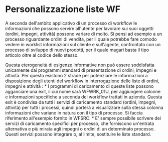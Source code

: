 # Personalizzazione liste WF

A seconda dell'ambito applicativo di un processo di workflow le informazioni che possono servire all'utente per lavorare sui suoi oggetti (ordini, impegni, attività) possono variare di molto.
Si pensi ad esempio a un processo riguardante ordini di vendita, per il quale potrebbe fare comodo vedere in worklist informazioni sul cliente e sull'agente, confrontato con un processo di sviluppo di nuovi prodotti, per il quale magari basta il tipo articolo oltre al codice dello stesso.

Questa eterogeneità di esigenze informative non può essere soddisfatta unicamente dai programmi standard di presentazione di ordini, impegni e attività.
Per questo esistono 2 strade per potenziare le informazioni a disposizione degli utenti del workflow in interrogazione delle liste di ordini, impegni e attività : 
 \* I programmi di caricamento di queste liste possono agganciare una exit, il cui nome sarà WFWRK_01U, per aggiungere colonne e informazioni specifiche a seconda dei workflow trattati in azienda. Questa exit è condivisa da tutti i servizi di caricamento standard (ordini, impegni, attività) per tutti i processi, quindi porterà a visualizzare sulla stessa colonna informazioni che variano in natura con il tipo di processo. Si faccia riferimento all'esempio fornito in WFSRC.
 \* E' sempre possibile scrivere dei servizi di caricamento specifici per processo, che forniscono un'entrata alternativa e più mirata agli impegni o ordini di un determinato processo. Questi servizi possono integrare o, al limite, sostituire le liste standard.

